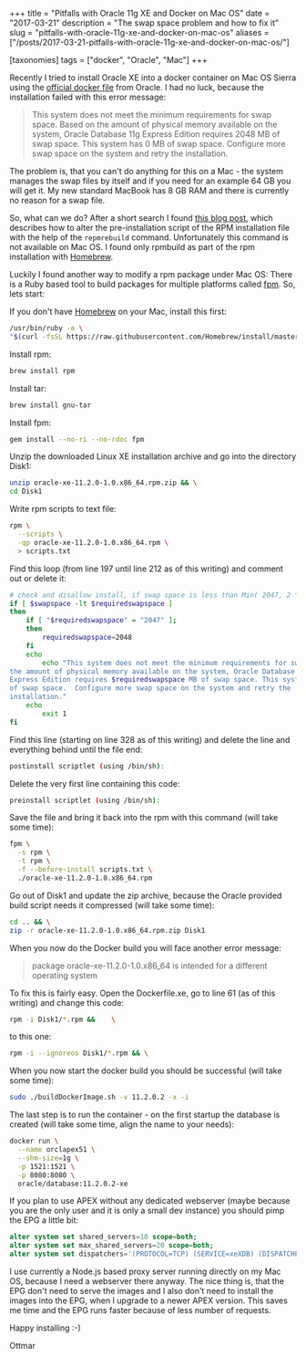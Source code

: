 +++
title = "Pitfalls with Oracle 11g XE and Docker on Mac OS"
date = "2017-03-21"
description = "The swap space problem and how to fix it"
slug = "pitfalls-with-oracle-11g-xe-and-docker-on-mac-os"
aliases = ["/posts/2017-03-21-pitfalls-with-oracle-11g-xe-and-docker-on-mac-os/"]

[taxonomies]
tags = ["docker", "Oracle", "Mac"]
+++

Recently I tried to install Oracle XE into a docker container on Mac OS Sierra using the [official docker file](https://github.com/oracle/docker-images/blob/master/OracleDatabase/dockerfiles/11.2.0.2/Dockerfile.xe) from Oracle. I had no luck, because the installation failed with this error message:

> This system does not meet the minimum requirements for swap space. Based on the amount of physical memory available on the system, Oracle Database 11g Express Edition requires 2048 MB of swap space. This system has 0 MB of swap space. Configure more swap space on the system and retry the installation.

The problem is, that you can't do anything for this on a Mac - the system manages the swap files by itself and if you need for an example 64 GB you will get it. My new standard MacBook has 8 GB RAM and there is currently no reason for a swap file.

So, what can we do? After a short search I found [this blog post](https://www.elastichosts.com/blog/oracle-database-installation-on-a-container-running-centos/), which describes how to alter the pre-installation script of the RPM installation file with the help of the `repmrebuild` command. Unfortunately this command is not available on Mac OS. I found only rpmbuild as part of the rpm installation with [Homebrew](https://brew.sh).

Luckily I found another way to modify a rpm package under Mac OS: There is a Ruby based tool to build packages for multiple platforms called [fpm](https://github.com/jordansissel/fpm). So, lets start:

If you don't have [Homebrew](https://brew.sh) on your Mac, install this first:

```sh
/usr/bin/ruby -e \
"$(curl -fsSL https://raw.githubusercontent.com/Homebrew/install/master/install)"
```

Install rpm:

```sh
brew install rpm
```

Install tar:

```sh
brew install gnu-tar
```

Install fpm:

```sh
gem install --no-ri --no-rdoc fpm
```

Unzip the downloaded Linux XE installation archive and go into the directory Disk1:

```sh
unzip oracle-xe-11.2.0-1.0.x86_64.rpm.zip && \
cd Disk1
```

Write rpm scripts to text file:

```sh
rpm \
  --scripts \
  -qp oracle-xe-11.2.0-1.0.x86_64.rpm \
  > scripts.txt
```

Find this loop (from line 197 until line 212 as of this writing) and comment out or delete it:

```sh
# check and disallow install, if swap space is less than Min( 2047, 2 * RAM)`
if [ $swapspace -lt $requiredswapspace ]
then
	if [ "$requiredswapspace" = "2047" ];
	then
		requiredswapspace=2048
	fi
	echo
        echo "This system does not meet the minimum requirements for swap space.  Based on
the amount of physical memory available on the system, Oracle Database 11g
Express Edition requires $requiredswapspace MB of swap space. This system has $swapspace MB
of swap space.  Configure more swap space on the system and retry the
installation."
	echo
        exit 1
fi
```

Find this line (starting on line 328 as of this writing) and delete the line and everything behind until the file end:

```sh
postinstall scriptlet (using /bin/sh):
```

Delete the very first line containing this code:

```sh
preinstall scriptlet (using /bin/sh):
```

Save the file and bring it back into the rpm with this command (will take some time):

```sh
fpm \
  -s rpm \
  -t rpm \
  -f --before-install scripts.txt \
  ./oracle-xe-11.2.0-1.0.x86_64.rpm
```

Go out of Disk1 and update the zip archive, because the Oracle provided build script needs it compressed (will take some time):

```sh
cd .. && \
zip -r oracle-xe-11.2.0-1.0.x86_64.rpm.zip Disk1
```

When you now do the Docker build you will face another error message:

> package oracle-xe-11.2.0-1.0.x86_64 is intended for a different operating system

To fix this is fairly easy. Open the Dockerfile.xe, go to line 61 (as of this writing) and change this code:

```sh
rpm -i Disk1/*.rpm &&    \
```
to this one:

```sh
rpm -i --ignoreos Disk1/*.rpm && \
```

When you now start the docker build you should be successful (will take some time):

```sh
sudo ./buildDockerImage.sh -v 11.2.0.2 -x -i
```

The last step is to run the container - on the first startup the database is created (will take some time, align the name to your needs):

```sh
docker run \
  --name orclapex51 \
  --shm-size=1g \
  -p 1521:1521 \
  -p 8080:8080 \
  oracle/database:11.2.0.2-xe
```

If you plan to use APEX without any dedicated webserver (maybe because you are the only user and it is only a small dev instance) you should pimp the EPG a little bit:

```sql
alter system set shared_servers=10 scope=both;
alter system set max_shared_servers=20 scope=both;
alter system set dispatchers='(PROTOCOL=TCP) (SERVICE=xeXDB) (DISPATCHERS=2)' scope=both;
```

I use currently a Node.js based proxy server running directly on my Mac OS, because I need a webserver there anyway. The nice thing is, that the EPG don't need to serve the images and I also don't need to install the images into the EPG, when I upgrade to a newer APEX version. This saves me time and the EPG runs faster because of less number of requests.

Happy installing :-)

Ottmar
